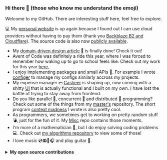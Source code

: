 ### Hi there 🦘 (those who know me understand the emoji)

Welcome to my GitHub. There are interesting stuff here, feel free to explore.

<!--
**Ozoniuss/Ozoniuss** is a ✨ _special_ ✨ repository because its `README.md` (this file) appears on your GitHub profile.

Here are some ideas to get you started:

- 🔭 I’m currently working on ...
- 🌱 I’m currently learning ...
- 👯 I’m looking to collaborate on ...
- 🤔 I’m looking for help with ...
- 💬 Ask me about ...
- 📫 How to reach me: ...
- 😄 Pronouns: ...
- ⚡ Fun fact: ...
-->

💻 My [personal website](https://about.ozoniuss.com/) is up again because I found out I can use cloud providers without having to pay them (thank you [Backblaze B2 and Cloudflare](https://www.backblaze.com/blog/backblaze-and-cloudflare-partner-to-provide-free-data-transfer/)). The source code is also now [publicly available](https://github.com/Ozoniuss/aboutv2).

- My [domain-driven design article](https://medium.com/@ozoniuss/implementing-the-outbox-pattern-from-scratch-by-following-ddd-9972eae4f1ab) 📰 is finally done! Check it out!
- Avent of Code was definitely a ride this year, where I was forced to remember how waking up to go to school feels like. Check out my work for this year [here.](https://github.com/Ozoniuss/Advent-of-Code/tree/main/advent-of-code-2023) 
- I enjoy implementing packages and small APIs 🔨. For example I wrote [configer](https://github.com/Ozoniuss/configer) to manage my configs similarly accross my projects.
- My expense manager 💵 [Casheer](https://github.com/Ozoniuss/casheer) is shaping up, now coming with a shitty [UI](https://github.com/Ozoniuss/casheer/tree/main/ui) that is actually functional and I built on my own. I have lost the battle of trying to stay away from frontend.
- Do you like parallel 🤲, concurrent 🤝 and distributed 🙌 programming? Check out some of the things from my [master's]([https://github.com/Ozoniuss/Masters-Projects/tree/main/keyboard-processing](https://github.com/Ozoniuss/Masters-Projects/tree/main)) repository. The short program [context madness](https://github.com/Ozoniuss/misc/tree/main/context-madness) I wrote is also pretty cool.
- As programmers, we sometimes get to working on pretty random stuff 💣, just for the fun of it. My [Misc](https://github.com/Ozoniuss/misc) repo contains those moments.
- I'm more of a mathematician 📐, but I do enjoy solving coding problems 💻. Check out [my algorithms repository](https://github.com/Ozoniuss/Algorithms) to view some of those!
- I love music 💿📻🎼🎧 and play guitar 🎸.

<details>
<summary><b>My open source contributions</b></summary>
  
- https://github.com/spf13/viper/issues/1505
- https://github.com/spf13/viper/discussions/1513
- https://github.com/spf13/viper/issues/1514
- https://github.com/gin-gonic/gin/issues/3546
- https://github.com/gin-gonic/gin/pull/3329
- https://github.com/gin-gonic/gin/issues/3680
- https://github.com/dominikbraun/graph/pull/161
- https://github.com/microsoft/vscode/issues/203334 but no one seems to want this bug fixed :(
  
</details>
